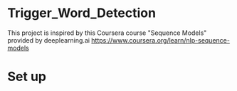 # Trigger_Word_Detection

This project is inspired by this Coursera course "Sequence Models" provided by deeplearning.ai
https://www.coursera.org/learn/nlp-sequence-models

# Set up
